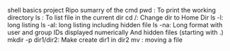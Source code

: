 shell basics project Ripo
sumarry of the cmd
pwd : To print the working directory
ls : To list file in the current dir
cd /: Change dir to Home Dir
ls -l: long listing
ls -al: long listing including hidden file
ls -na:   Long format   with user and group IDs displayed numerically    And hidden files (starting with .)
mkdir -p dir1/dir2: Make create dir1 in dir2
mv : moving a file
